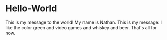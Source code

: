 # Hello-World
This is my message to the world!
My name is Nathan.
This is my message:
I like the color green
and video games
and whiskey and beer.
That's all for now.
